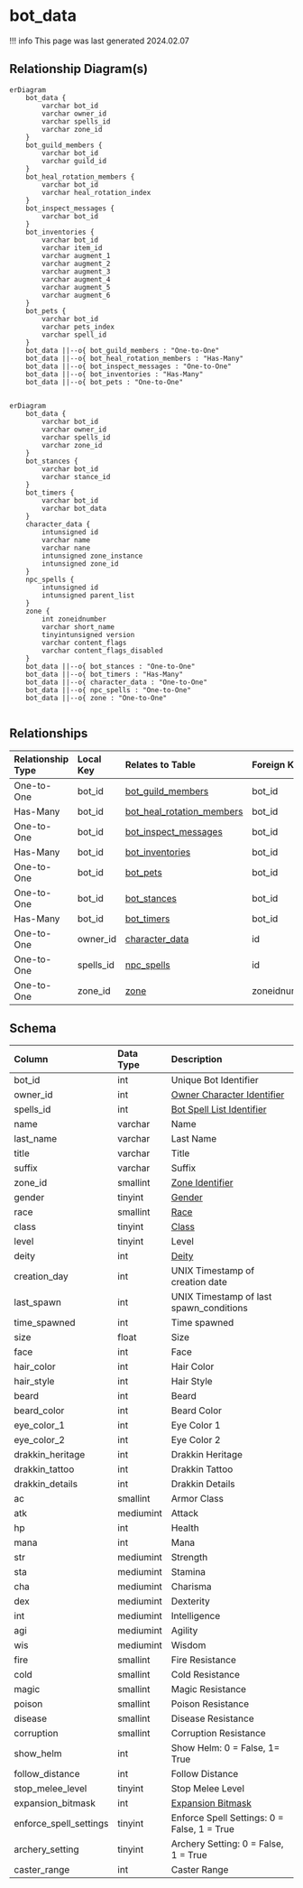 # bot_data

!!! info
	This page was last generated 2024.02.07

## Relationship Diagram(s)

```mermaid
erDiagram
    bot_data {
        varchar bot_id
        varchar owner_id
        varchar spells_id
        varchar zone_id
    }
    bot_guild_members {
        varchar bot_id
        varchar guild_id
    }
    bot_heal_rotation_members {
        varchar bot_id
        varchar heal_rotation_index
    }
    bot_inspect_messages {
        varchar bot_id
    }
    bot_inventories {
        varchar bot_id
        varchar item_id
        varchar augment_1
        varchar augment_2
        varchar augment_3
        varchar augment_4
        varchar augment_5
        varchar augment_6
    }
    bot_pets {
        varchar bot_id
        varchar pets_index
        varchar spell_id
    }
    bot_data ||--o{ bot_guild_members : "One-to-One"
    bot_data ||--o{ bot_heal_rotation_members : "Has-Many"
    bot_data ||--o{ bot_inspect_messages : "One-to-One"
    bot_data ||--o{ bot_inventories : "Has-Many"
    bot_data ||--o{ bot_pets : "One-to-One"


```

```mermaid
erDiagram
    bot_data {
        varchar bot_id
        varchar owner_id
        varchar spells_id
        varchar zone_id
    }
    bot_stances {
        varchar bot_id
        varchar stance_id
    }
    bot_timers {
        varchar bot_id
        varchar bot_data
    }
    character_data {
        intunsigned id
        varchar name
        varchar nane
        intunsigned zone_instance
        intunsigned zone_id
    }
    npc_spells {
        intunsigned id
        intunsigned parent_list
    }
    zone {
        int zoneidnumber
        varchar short_name
        tinyintunsigned version
        varchar content_flags
        varchar content_flags_disabled
    }
    bot_data ||--o{ bot_stances : "One-to-One"
    bot_data ||--o{ bot_timers : "Has-Many"
    bot_data ||--o{ character_data : "One-to-One"
    bot_data ||--o{ npc_spells : "One-to-One"
    bot_data ||--o{ zone : "One-to-One"


```


## Relationships

| Relationship Type | Local Key | Relates to Table | Foreign Key |
| :--- | :--- | :--- | :--- |
| One-to-One | bot_id | [bot_guild_members](../../schema/bots/bot_guild_members.md) | bot_id |
| Has-Many | bot_id | [bot_heal_rotation_members](../../schema/bots/bot_heal_rotation_members.md) | bot_id |
| One-to-One | bot_id | [bot_inspect_messages](../../schema/bots/bot_inspect_messages.md) | bot_id |
| Has-Many | bot_id | [bot_inventories](../../schema/bots/bot_inventories.md) | bot_id |
| One-to-One | bot_id | [bot_pets](../../schema/bots/bot_pets.md) | bot_id |
| One-to-One | bot_id | [bot_stances](../../schema/bots/bot_stances.md) | bot_id |
| Has-Many | bot_id | [bot_timers](../../schema/bots/bot_timers.md) | bot_id |
| One-to-One | owner_id | [character_data](../../schema/characters/character_data.md) | id |
| One-to-One | spells_id | [npc_spells](../../schema/npcs/npc_spells.md) | id |
| One-to-One | zone_id | [zone](../../schema/zone/zone.md) | zoneidnumber |


## Schema

| Column | Data Type | Description |
| :--- | :--- | :--- |
| bot_id | int | Unique Bot Identifier |
| owner_id | int | [Owner Character Identifier](../../schema/characters/character_data.md) |
| spells_id | int | [Bot Spell List Identifier](../../../../categories/spells/bot-spell-list-ids) |
| name | varchar | Name |
| last_name | varchar | Last Name |
| title | varchar | Title |
| suffix | varchar | Suffix |
| zone_id | smallint | [Zone Identifier](../../../../server/zones/zone-list) |
| gender | tinyint | [Gender](../../../../server/npc/genders) |
| race | smallint | [Race](../../../../categories/npc/race-list) |
| class | tinyint | [Class](../../../../server/player/class-list) |
| level | tinyint | Level |
| deity | int | [Deity](../../../../categories/player/deity-list) |
| creation_day | int | UNIX Timestamp of creation date |
| last_spawn | int | UNIX Timestamp of last spawn_conditions |
| time_spawned | int | Time spawned |
| size | float | Size |
| face | int | Face |
| hair_color | int | Hair Color |
| hair_style | int | Hair Style |
| beard | int | Beard |
| beard_color | int | Beard Color |
| eye_color_1 | int | Eye Color 1 |
| eye_color_2 | int | Eye Color 2 |
| drakkin_heritage | int | Drakkin Heritage |
| drakkin_tattoo | int | Drakkin Tattoo |
| drakkin_details | int | Drakkin Details |
| ac | smallint | Armor Class |
| atk | mediumint | Attack |
| hp | int | Health |
| mana | int | Mana |
| str | mediumint | Strength |
| sta | mediumint | Stamina |
| cha | mediumint | Charisma |
| dex | mediumint | Dexterity |
| int | mediumint | Intelligence |
| agi | mediumint | Agility |
| wis | mediumint | Wisdom |
| fire | smallint | Fire Resistance |
| cold | smallint | Cold Resistance |
| magic | smallint | Magic Resistance |
| poison | smallint | Poison Resistance |
| disease | smallint | Disease Resistance |
| corruption | smallint | Corruption Resistance |
| show_helm | int | Show Helm: 0 = False, 1= True |
| follow_distance | int | Follow Distance |
| stop_melee_level | tinyint | Stop Melee Level |
| expansion_bitmask | int | [Expansion Bitmask](../../../../categories/operation/expansion-list) |
| enforce_spell_settings | tinyint | Enforce Spell Settings: 0 = False, 1 = True |
| archery_setting | tinyint | Archery Setting: 0 = False, 1 = True |
| caster_range | int | Caster Range |


